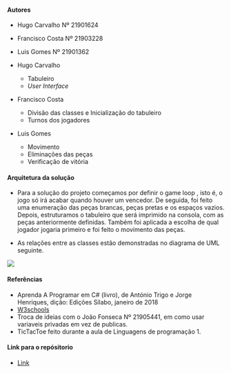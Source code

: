 #### Autores 


-   Hugo Carvalho Nº 21901624
-   Francisco Costa Nº 21903228
-   Luis Gomes Nº 21901362

- Hugo Carvalho 
    
    - Tabuleiro
    - _User Interface_

- Francisco Costa
    
    - Divisão das classes e Inicialização do tabuleiro
    - Turnos dos jogadores 

- Luis Gomes 
  
  - Movimento
  - Eliminações das peças
  - Verificação de vitória


#### Arquitetura da solução

  - Para a solução do projeto começamos por definir o game loop , isto é, o jogo só irá acabar quando houver um vencedor. De seguida, foi feito uma enumeração das peças brancas, peças pretas e os espaços vazios. Depois, estruturamos o tabuleiro que será imprimido na consola, com as peças anteriormente definidas. Também foi aplicada a escolha de qual jogador jogaria primeiro e foi feito o movimento das peças.


  - As relações entre as classes estão demonstradas no diagrama de UML seguinte.
  
 ![](https://github.com/malmaboy/Images/blob/master/Fluxograma.png)
  




#### Referências 

  - Aprenda A Programar em C# (livro), de António Trigo e Jorge Henriques, dição: Edições Sílabo, janeiro de 2018
  - [W3schools](https://www.w3schools.com/cs/cs_properties.asp)
  - Troca de ideias com o João Fonseca Nº 21905441, em como usar variaveis privadas em vez de publicas.
  - TicTacToe feito durante a aula de Linguagens de programação 1. 


####  Link para o repósitorio

  - [Link](https://github.com/malmaboy/FELLI) 
